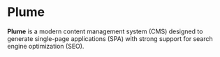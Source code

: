 # Plume

**Plume** is a modern content management system (CMS) designed to generate single-page applications (SPA) with strong support for search engine optimization (SEO).
